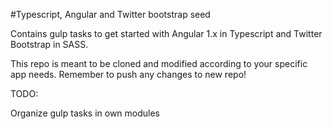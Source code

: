 #Typescript, Angular and Twitter bootstrap seed

Contains gulp tasks to get started with Angular 1.x in Typescript and Twitter Bootstrap in SASS.

This repo is meant to be cloned and modified according to your specific app needs.
Remember to push any changes to new repo!

TODO:

Organize gulp tasks in own modules
 